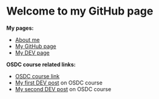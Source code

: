 # Welcome to my GitHub page

**My pages:**
* [About me](/about)
* [My GitHub page](https://github.com/adieg)
* [My DEV page](https://dev.to/adieg)

**OSDC course related links:**
* [OSDC course link](https://osdc.code-maven.com/)
*   [My first DEV post](https://dev.to/adieg/osdc-course-2023-post-1-3b7) on OSDC course 
*   [My second DEV post](https://dev.to/adieg/osdc-course-2023-post-2-1n) on OSDC course 
